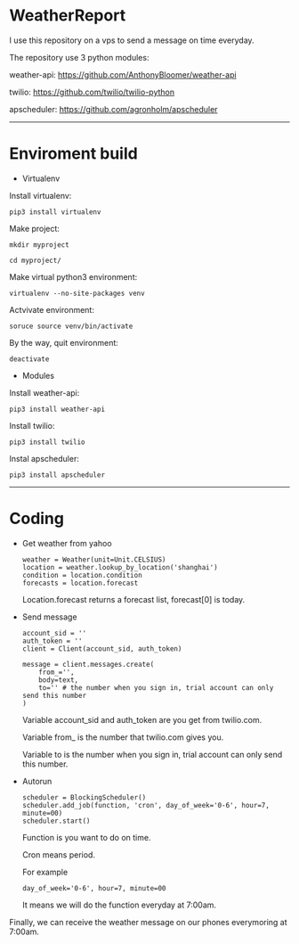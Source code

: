 # WeatherReport

I use this repository on a vps to send a message on time everyday.


The repository use 3 python modules: 
 
weather-api: https://github.com/AnthonyBloomer/weather-api
 
twilio: https://github.com/twilio/twilio-python
 
apscheduler: https://github.com/agronholm/apscheduler
 
***

# Enviroment build

* Virtualenv

Install virtualenv:

    pip3 install virtualenv
    
Make project:

    mkdir myproject
    
    cd myproject/
    
Make virtual python3 environment:

    virtualenv --no-site-packages venv

Actvivate environment:

    soruce source venv/bin/activate
    
By the way, quit environment:

    deactivate
    
* Modules

Install weather-api:

    pip3 install weather-api

Install twilio:

    pip3 install twilio

Instal apscheduler:

    pip3 install apscheduler
    
***

# Coding

* Get weather from yahoo

      weather = Weather(unit=Unit.CELSIUS)
      location = weather.lookup_by_location('shanghai') 
      condition = location.condition
      forecasts = location.forecast 
      
  Location.forecast returns a forecast list, forecast[0] is today.
      
* Send message

      account_sid = '' 
      auth_token = ''  
      client = Client(account_sid, auth_token)

      message = client.messages.create(
          from_='', 
          body=text,
          to='' # the number when you sign in, trial account can only send this number
      )
      
   Variable account_sid and auth_token are you get from twilio.com.
   
   Variable from_ is the number that twilio.com gives you.
   
   Variable to is the number when you sign in, trial account can only send this number.
      

* Autorun

      scheduler = BlockingScheduler()
      scheduler.add_job(function, 'cron', day_of_week='0-6', hour=7, minute=00) 
      scheduler.start()
      
  Function is you want to do on time. 
  
  Cron means period.
  
  For example
                
      day_of_week='0-6', hour=7, minute=00
  
  It means we will do the function everyday at 7:00am.
  
Finally, we can receive the weather message on our phones everymoring at 7:00am.
